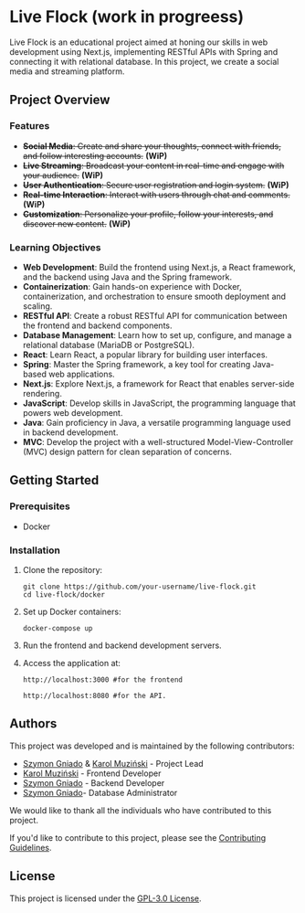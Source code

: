 # Live Flock (work in progreess)

Live Flock is an educational project aimed at honing our skills in web development using Next.js, implementing RESTful APIs with Spring and connecting it with relational database. In this project, we create a social media and streaming platform.

## Project Overview

### Features

- ~~**Social Media**: Create and share your thoughts, connect with friends, and follow interesting accounts.~~ **(WiP)**
- ~~**Live Streaming**: Broadcast your content in real-time and engage with your audience.~~ **(WiP)**
- ~~**User Authentication**: Secure user registration and login system.~~ **(WiP)**
- ~~**Real-time Interaction**: Interact with users through chat and comments.~~ **(WiP)**
- ~~**Customization**: Personalize your profile, follow your interests, and discover new content.~~ **(WiP)**

### Learning Objectives

- **Web Development**: Build the frontend using Next.js, a React framework, and the backend using Java and the Spring framework.
- **Containerization**: Gain hands-on experience with Docker, containerization, and orchestration to ensure smooth deployment and scaling.
- **RESTful API**: Create a robust RESTful API for communication between the frontend and backend components.
- **Database Management**: Learn how to set up, configure, and manage a relational database (MariaDB or PostgreSQL).
- **React**: Learn React, a popular library for building user interfaces.
- **Spring**: Master the Spring framework, a key tool for creating Java-based web applications.
- **Next.js**: Explore Next.js, a framework for React that enables server-side rendering.
- **JavaScript**: Develop skills in JavaScript, the programming language that powers web development.
- **Java**: Gain proficiency in Java, a versatile programming language used in backend development.
- **MVC**: Develop the project with a well-structured Model-View-Controller (MVC) design pattern for clean separation of concerns.

## Getting Started

### Prerequisites

- Docker

### Installation

1. Clone the repository:
   
   ```shell
   git clone https://github.com/your-username/live-flock.git
   cd live-flock/docker
   
3. Set up Docker containers:
   
   ```shell
   docker-compose up
   
5. Run the frontend and backend development servers.
6. Access the application at:
   
   ```shell
   http://localhost:3000 #for the frontend
   ```

   ```shell
   http://localhost:8080 #for the API.

## Authors

This project was developed and is maintained by the following contributors:

- [Szymon Gniado](https://github.com/szymon-gnado) & [Karol Muziński](https://github.com/ViniestPlane76) - Project Lead
- [Karol Muziński](https://github.com/ViniestPlane76) - Frontend Developer
- [Szymon Gniado](https://github.com/szymon-gnado) - Backend Developer
- [Szymon Gniado](https://github.com/szymon-gnado)- Database Administrator

We would like to thank all the individuals who have contributed to this project.

If you'd like to contribute to this project, please see the [Contributing Guidelines](CONTRIBUTING.md).

## License
This project is licensed under the [GPL-3.0 License](https://www.gnu.org/licenses/gpl-3.0.en.html).
